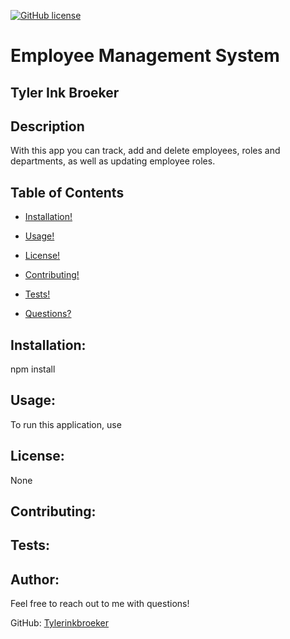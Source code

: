 

  [![GitHub license](https://img.shields.io/badge/license-None-blue.svg)](https://shields.io/)

# Employee Management System
## Tyler Ink Broeker
## Description
With this app you can track, add and delete employees, roles and departments, as well as updating employee roles.
## Table of Contents
  - [Installation!](#installation)

  - [Usage!](#usage)
  
  - [License!](#license)

  - [Contributing!](#contributing)

  - [Tests!](#tests)

  - [Questions?](#author)

## Installation:
npm install
## Usage:
To run this application, use 
## License:
None
## Contributing:

## Tests:

## Author:
Feel free to reach out to me with questions!

GitHub: [Tylerinkbroeker](https://github.com/Tylerinkbroeker)

